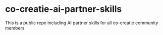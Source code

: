 # co-creatie-ai-partner-skills
This is a public repo including AI partner skills for all co-creatie community members
